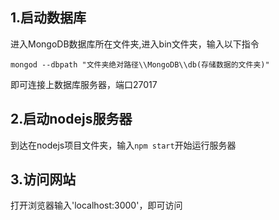 <h2>1.启动数据库</h2>
<p>进入MongoDB数据库所在文件夹,进入bin文件夹，输入以下指令</p>

```
mongod --dbpath "文件夹绝对路径\\MongoDB\\db(存储数据的文件夹)"
```
<p>即可连接上数据库服务器，端口27017</p>

<h2>2.启动nodejs服务器</h2>
<p>到达在nodejs项目文件夹，输入<code>npm start</code>开始运行服务器</p>

<h2>3.访问网站</h2>
<p>打开浏览器输入'localhost:3000'，即可访问</p>